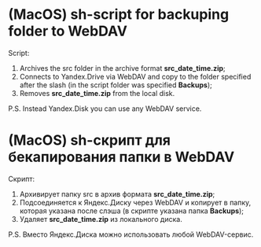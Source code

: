 # (MacOS) sh-script for backuping folder to WebDAV
Script:
1. Archives the src folder in the archive format **src_date_time.zip**;
2. Connects to Yandex.Drive via WebDAV and copy to the folder specified after the slash (in the script folder was specified **Backups**);
3. Removes **src_date_time.zip** from the local disk.

P.S. Instead Yandex.Disk you can use any WebDAV service.

# (MacOS) sh-скрипт для бекапирования папки в WebDAV

Скрипт:
1. Архивирует папку src в архив формата **src_date_time.zip**;
2. Подсоединяется к Яндекс.Диску через WebDAV и копирует в папку, которая указана после слэша (в скрипте указана папка **Backups**);
3. Удаляет **src_date_time.zip** из локального диска.

P.S. Вместо Яндекс.Диска можно использовать любой WebDAV-сервис.

